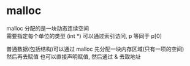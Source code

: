 # malloc

malloc 分配的是一块动态连续空间  
需要指定每个单位的类型  (int *)
可以通过索引访问, p 等同于 p[0]

普通数据(包括结构)可以通过 malloc 先分配一块内存区域(只有一项的空间)  
然后再去赋值
也可以直接声明赋值, 然后通过 & 去取地址

